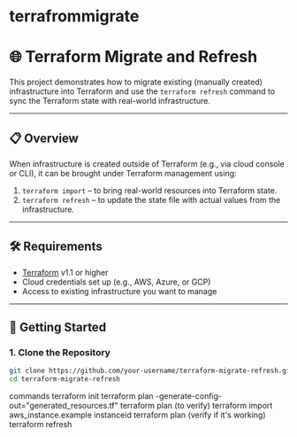 # terrafrommigrate
# 🌐 Terraform Migrate and Refresh

This project demonstrates how to migrate existing (manually created) infrastructure into Terraform and use the `terraform refresh` command to sync the Terraform state with real-world infrastructure.

---

## 📋 Overview

When infrastructure is created outside of Terraform (e.g., via cloud console or CLI), it can be brought under Terraform management using:

1. `terraform import` – to bring real-world resources into Terraform state.
2. `terraform refresh` – to update the state file with actual values from the infrastructure.

---

## 🛠️ Requirements

- [Terraform](https://www.terraform.io/downloads.html) v1.1 or higher
- Cloud credentials set up (e.g., AWS, Azure, or GCP)
- Access to existing infrastructure you want to manage

---

## 🚀 Getting Started

### 1. Clone the Repository

```bash
git clone https://github.com/your-username/terraform-migrate-refresh.git
cd terraform-migrate-refresh
```````
commands
terraform init
terraform plan -generate-config-out="generated_resources.tf"
 terraform plan (to verify)
 terraform import aws_instance.example instanceid
 terraform plan (verify if it's working)
 terraform refresh


